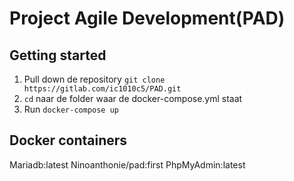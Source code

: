 # Project Agile Development(PAD)

## Getting started

1.  Pull down de repository `git clone https://gitlab.com/ic1010c5/PAD.git`
2. `cd` naar de folder waar de docker-compose.yml staat
3. Run `docker-compose up`

## Docker containers

Mariadb:latest
Ninoanthonie/pad:first
PhpMyAdmin:latest